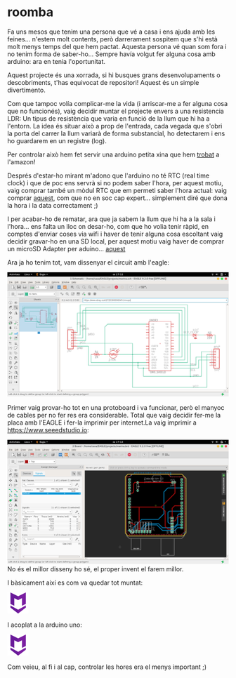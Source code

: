 # roomba
Fa uns mesos que tenim una persona que vé a casa i ens ajuda amb les feines... n'estem molt contents, però darrerament sospitem que s'hi està molt menys temps del que hem pactat. Aquesta persona vé quan som fora i no tenim forma de saber-ho... Sempre havía volgut fer alguna cosa amb arduino: ara en tenia l'oportunitat.

Aquest projecte és una xorrada, si hi busques grans desenvolupaments o descobriments, t'has equivocat de repositori! Aquest és un simple divertimento.

Com que tampoc volía complicar-me la vida (i arriscar-me a fer alguna cosa que no funcionés), vaig decidir muntar el projecte envers a una resistencia LDR: Un tipus de resistència que varia en funció de la llum que hi ha a l'entorn. La idea és situar això a prop de l'entrada, cada vegada que s'obri la porta del carrer la llum variarà de forma substancial, ho detectarem i ens ho guardarem en un registre (log).

Per controlar això hem fet servir una arduino petita xina que hem [trobat](https://www.amazon.es/dp/B01M7ZB2B4?aaxitk=gaqGsul2mgWlRdqk36D8Dw&pd_rd_i=B01M7ZB2B4&pf_rd_p=b4a87efe-46df-474d-b505-3bf1bb51624b&hsa_cr_id=9182184180602&sb-ci-n=productDescription&sb-ci-v=Elegoo%20UNO%20R3%20Tarjeta%20UNO%20R3%20Placa%20con%20Microcontrolador%20Basada%20en%20el%20ATmega328P%20ATMEGA16U2%20con%20Cable%20USB%20Compatible%20con%20Arduino%20UNO%20Tarjeta) a l'amazon!

Després d'estar-ho mirant m'adono que l'arduino no té RTC (real time clock) i que de poc ens servrà si no podem saber l'hora, per aquest motiu, vaig comprar també un mòdul RTC que em permeti saber l'hora actual: vaig comprar [aquest](https://www.amazon.es/WINGONEER-DS3231-AT24C32-precisi%C3%B3n-Arduino/dp/B01H5NAFUY/ref=sr_1_5?ie=UTF8&qid=1544285193&sr=8-5&keywords=Arduino+Rtc), com que no en soc cap expert... simplement diré que dona la hora i la data correctament ;)

I per acabar-ho de rematar, ara que ja sabem la llum que hi ha a la sala i l'hora... ens falta un lloc on desar-ho, com que ho volia tenir ràpid, en comptes d'enviar coses via wifi i haver de tenir alguna cosa escoltant vaig decidir gravar-ho en una SD local, per aquest motiu vaig haver de comprar un microSD Adapter per aduino... [aquest](https://www.ebay.es/i/272536699694?chn=ps)

Ara ja ho tenim tot, vam dissenyar el circuit amb l'eagle:

![esquema](https://github.com/indiketa/roomba/blob/master/assets/esquema.png "Esquema")

Primer vaig provar-ho tot en una protoboard i va funcionar, però el manyoc de cables per no fer res era considerable. Total que vaig decidir fer-me la placa amb l'EAGLE i fer-la imprimir per internet.La vaig imprimir a https://www.seeedstudio.io:

![placa cutre](https://github.com/indiketa/roomba/blob/master/assets/pcb.png "Placa")
No és el millor disseny ho sé, el proper invent el farem millor. 

I bàsicament així es com va quedar tot muntat:

![alt text](https://github.com/adam-p/markdown-here/raw/master/src/common/images/icon48.png "Logo Title Text 1")

I acoplat a la arduino uno:

![alt text](https://github.com/adam-p/markdown-here/raw/master/src/common/images/icon48.png "Logo Title Text 1")

Com veieu, al fi i al cap, controlar les hores era el menys important ;)

